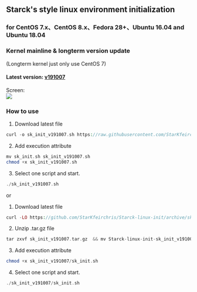 Starck's style linux environment initialization
----------------------------------------------------------------

### for CentOS 7.x、CentOS 8.x、Fedora 28+、Ubuntu 16.04 and Ubuntu 18.04

### Kernel mainline & longterm version update
(Longterm kernel just only use CentOS 7)

#### Latest version: [v191007](https://github.com/StarKfeirchris/Starck-linux-init/releases/tag/v191007)

Screen:  
![](https://i.imgur.com/z2PdFUR.png)

### How to use

1. Download latest file
```php
curl -o sk_init_v191007.sh https://raw.githubusercontent.com/StarKfeirchris/Starck-linux-init/master/sk_init.sh
```

2. Add execution attribute
```php
mv sk_init.sh sk_init_v191007.sh
chmod +x sk_init_v191007.sh
```

3. Select one script and start.
```php
./sk_init_v191007.sh
```

or

1. Download latest file
```php
curl -LO https://github.com/StarKfeirchris/Starck-linux-init/archive/sk_init_v191007.tar.gz
```

2. Unzip .tar.gz file
```php
tar zxvf sk_init_v191007.tar.gz  && mv Starck-linux-init-sk_init_v191007 sk_init_v191007
```

3. Add execution attribute
```php
chmod +x sk_init_v191007/sk_init.sh
```

4. Select one script and start.
```php
./sk_init_v191007/sk_init.sh
```
